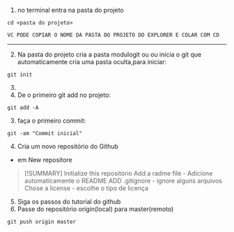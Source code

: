 1.  no terminal entra na pasta do projeto

```shell
cd <pasta do projeto>
```
``VC PODE COPIAR O NOME DA PASTA DO PROJETO DO EXPLORER E COLAR COM CD``

---
2.  Na pasta do projeto cria a pasta modulogit ou ou inicia o git que automaticamente cria uma pasta oculta,para iniciar:
```sheel
git init
```

3. 
4. De o primeiro git add no projeto:

```shell
git add -A
```
3. faça o primeiro commit:

```shell
git -am "Commit inicial"
```
4. Cria um novo repositório do Github
- em New repositore
> [!SUMMARY] Initialize this repositório
> Add a radme file - Adicione automaticamente o README
> ADD .gitignore - ignore alguns arquivos
> Chose a license -  escolhe o tipo de licença

5. Siga os passos do tutorial do github
7. Passe do repositório origin(local) para master(remoto)

```shell
git push origin master
```

